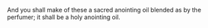And you shall make of these a sacred anointing oil blended as by the perfumer; it shall be a holy anointing oil.
